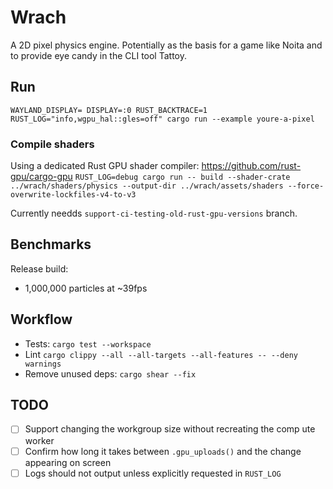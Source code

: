 # Wrach

A 2D pixel physics engine. Potentially as the basis for a game like Noita and to provide eye candy in the CLI tool Tattoy.

## Run

`WAYLAND_DISPLAY= DISPLAY=:0 RUST_BACKTRACE=1 RUST_LOG="info,wgpu_hal::gles=off" cargo run --example youre-a-pixel`

### Compile shaders

Using a dedicated Rust GPU shader compiler: https://github.com/rust-gpu/cargo-gpu
`RUST_LOG=debug cargo run -- build --shader-crate ../wrach/shaders/physics --output-dir ../wrach/assets/shaders --force-overwrite-lockfiles-v4-to-v3`

Currently needds `support-ci-testing-old-rust-gpu-versions` branch.

## Benchmarks

Release build:

- 1,000,000 particles at ~39fps

## Workflow

- Tests: `cargo test --workspace`
- Lint `cargo clippy --all --all-targets --all-features -- --deny warnings`
- Remove unused deps: `cargo shear --fix`

## TODO

- [ ] Support changing the workgroup size without recreating the comp ute worker
- [ ] Confirm how long it takes between `.gpu_uploads()` and the change appearing on screen
- [ ] Logs should not output unless explicitly requested in `RUST_LOG`
